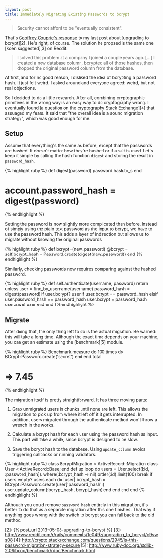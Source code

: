 ```yaml
---
layout: post
title: Immediately Migrating Existing Passwords to bcrypt
---
```


> Security cannot afford to be "eventually consistent".

That's [Geoffrey Couprie's response][1] to my last post about
[upgrading to bcrypt][2]. He's right, of course. The solution he
propsed is the same one [kcen suggested][3] on Reddit:

> I solved this problem at a company I joined a couple years ago.
> \[...\] I created a new database column, bcrypted all of those
> hashes, then dropped the original password column from the database.

At first, and for no good reason, I disliked the idea of bcrypting
a password hash. It just felt weird. I asked around and everyone
agreed: weird, but not real objections.

So I decided to do a little research. After all, combining cryptographic
primitives in the wrong way is an easy way to do cryptography wrong.
I eventually found [a question on the cryptography Stack Exchange][4]
that assuaged my fears. It said that "the overall idea is a sound
migration strategy", which was good enough for me.

## Setup

Assume that everything's the same as before, except that the passwords
are hashed. It doesn't matter how they're hashed or if a salt is
used. Let's keep it simple by calling the hash function `digest`
and storing the result in `password_hash`.

{% highlight ruby %}
def digest(password)
  password.hash.to_s
end
# account.password_hash = digest(password)
{% endhighlight %}

Setting the password is now slightly more complicated than before.
Instead of simply using the plain text password as the input to
bcrypt, we have to use the password hash. This adds a layer of
indirection but allows us to migrate without knowing the original
passwords.

{% highlight ruby %}
def bcrypt=(new_password)
  @bcrypt = self.bcrypt_hash =
    Password.create(digest(new_password))
end
{% endhighlight %}

Similarly, checking passwords now requires comparing against the
hashed password.

{% highlight ruby %}
def self.authenticate(username, password)
  return unless user = find_by_username(username)
  password_hash = digest(password)
  if user.bcrypt?
    user if user.bcrypt == password_hash
  elsif user.password_hash == password_hash
    user.bcrypt = password_hash
    user.save!
    user
  end
end
{% endhighlight %}

## Migrate

After doing that, the only thing left to do is the actual migration.
Be warned: this will take a long time. Although the exact time
depends on your machine, you can get an estimate using the
[benchmark][5] module.

{% highlight ruby %}
Benchmark.measure do
  100.times do
    BCrypt::Password.create('secret')
  end
end.total
# => 7.45
{% endhighlight %}

The migration itself is pretty straightforward. It has three moving
parts:

1.  Grab unmigrated users in chunks until none are left. This allows
    the migration to pick up from where it left off it it gets
    interrupted. In addition, users migrated through the authenticate
    method won't throw a wrench in the works.

2.  Calculate a bcrypt hash for each user using the password hash
    as input. This part will take a while, since bcrypt is designed
    to be slow.

3.  Save the bcrypt hash to the database. Using `update_column`
    avoids triggering callbacks or running validators.

{% highlight ruby %}
class BcryptMigration < ActiveRecord::Migration
  class User < ActiveRecord::Base; end
  def up
    loop do
      users = User.select([:id, :password_hash]).
        where(:bcrypt_hash => nil).order(:id).limit(100)
      break if users.empty?
      users.each do |user|
        bcrypt_hash =
          BCrypt::Password.create(user['password_hash'])
        user.update_column(:bcrypt_hash, bcrypt_hash)
      end
    end
  end
end
{% endhighlight %}

Although you could remove `password_hash` entirely in this migration,
it's better to do that as a separate migration after this one
finishes. That way if anything goes wrong with the switch to bcrypt
you can fall back to the old method.

[1]: https://twitter.com/gcouprie/status/335888084170338304
[2]: {% post_url 2013-05-08-upgrading-to-bcrypt %}
[3]: http://www.reddit.com/r/rails/comments/1e049z/upgrading_to_bcrypt/c9vws08
[4]: http://crypto.stackexchange.com/questions/2945/is-this-password-migration-strategy-secure
[5]: http://www.ruby-doc.org/stdlib-2.0/libdoc/benchmark/rdoc/Benchmark.html
